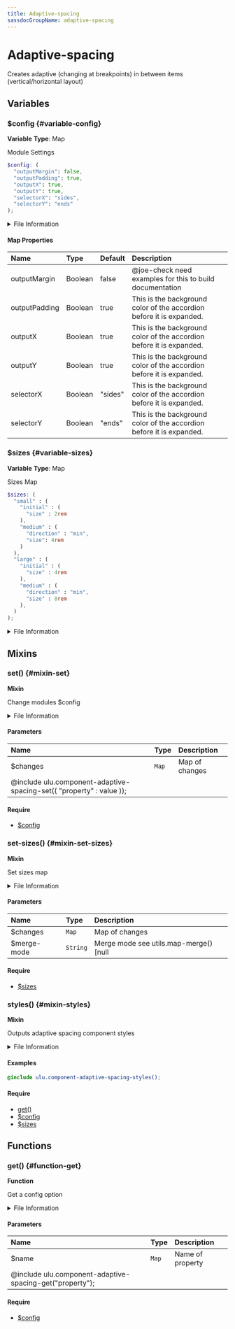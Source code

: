 ```yaml
---
title: Adaptive-spacing
sassdocGroupName: adaptive-spacing
---
```



# Adaptive-spacing

<div class="type-large">

Creates adaptive (changing at breakpoints) in between items (vertical/horizontal layout)

</div>



## Variables




<div class="sassdoc-item-header">

###  $config {#variable-config}

  <div class="sassdoc-item-header__labels">
    <span class="tag tag--primary"><strong>Variable</strong></span> <span class="tag"><strong>Type</strong>: Map</span>
  </div>

</div>

  

Module Settings
    
    

``` scss
$config: (
  "outputMargin": false,
  "outputPadding": true,
  "outputX": true,
  "outputY": true,
  "selectorX": "sides",
  "selectorY": "ends"
);
```
  


<details>
  <summary>File Information</summary>
  
- **File:** _adaptive-spacing.scss
- **Group:** adaptive-spacing
- **Type:** variable
- **Lines (comments):** 12-19
- **Lines (code):** 21-29

</details>

    

#### Map Properties


|Name|Type|Default|Description|
|:--|:--|:--|:--|
|outputMargin|Boolean|false|@joe-check need examples for this to build documentation|
|outputPadding|Boolean|true|This is the background color of the accordion before it is expanded.|
|outputX|Boolean|true|This is the background color of the accordion before it is expanded.|
|outputY|Boolean|true|This is the background color of the accordion before it is expanded.|
|selectorX|Boolean|"sides"|This is the background color of the accordion before it is expanded.|
|selectorY|Boolean|"ends"|This is the background color of the accordion before it is expanded.|

    


<div class="sassdoc-item-header">

###  $sizes {#variable-sizes}

  <div class="sassdoc-item-header__labels">
    <span class="tag tag--primary"><strong>Variable</strong></span> <span class="tag"><strong>Type</strong>: Map</span>
  </div>

</div>

  

Sizes Map
    
    

``` scss
$sizes: (
  "small" : (
    "initial" : (
      "size" : 2rem
    ),
    "medium" : (
      "direction" : "min",
      "size": 4rem
    )
  ),
  "large" : (
    "initial" : (
      "size" : 4rem
    ),
    "medium" : (
      "direction" : "min",
      "size" : 8rem
    ),
  )
);
```
  


<details>
  <summary>File Information</summary>
  
- **File:** _adaptive-spacing.scss
- **Group:** adaptive-spacing
- **Type:** variable
- **Lines (comments):** 31-32
- **Lines (code):** 34-53

</details>

    
  

## Mixins




<div class="sassdoc-item-header">

###  set() {#mixin-set}

  <div class="sassdoc-item-header__labels">
    <span class="tag tag--primary"><strong>Mixin</strong></span>
  </div>

</div>

  

Change modules $config
    
    


<details>
  <summary>File Information</summary>
  
- **File:** _adaptive-spacing.scss
- **Group:** adaptive-spacing
- **Type:** mixin
- **Lines (comments):** 55-57
- **Lines (code):** 59-61

</details>

    

#### Parameters


|Name|Type|Description|
|:--|:--|:--|
|$changes|`Map`|Map of changes
  @include ulu.component-adaptive-spacing-set(( "property" : value ));|

    

#### Require

- [$config](/sass/components/accordion/#variable-config)
  


<div class="sassdoc-item-header">

###  set-sizes() {#mixin-set-sizes}

  <div class="sassdoc-item-header__labels">
    <span class="tag tag--primary"><strong>Mixin</strong></span>
  </div>

</div>

  

Set sizes map
    
    


<details>
  <summary>File Information</summary>
  
- **File:** _adaptive-spacing.scss
- **Group:** adaptive-spacing
- **Type:** mixin
- **Lines (comments):** 63-65
- **Lines (code):** 67-69

</details>

    

#### Parameters


|Name|Type|Description|
|:--|:--|:--|
|$changes|`Map`|Map of changes|
|$merge-mode|`String`|Merge mode see utils.map-merge() [null|"deep"|"overwrite"]|

    

#### Require

- [$sizes](/sass/components/adaptive-spacing/#variable-sizes)
  


<div class="sassdoc-item-header">

###  styles() {#mixin-styles}

  <div class="sassdoc-item-header__labels">
    <span class="tag tag--primary"><strong>Mixin</strong></span>
  </div>

</div>

  

Outputs adaptive spacing component styles
    
    


<details>
  <summary>File Information</summary>
  
- **File:** _adaptive-spacing.scss
- **Group:** adaptive-spacing
- **Type:** mixin
- **Lines (comments):** 79-81
- **Lines (code):** 83-115

</details>

    

#### Examples

      


``` scss
@include ulu.component-adaptive-spacing-styles();
```
  



      

#### Require

- [get()](/sass/components/accordion/#function-get)
- [$config](/sass/components/accordion/#variable-config)
- [$sizes](/sass/components/adaptive-spacing/#variable-sizes)
  
  

## Functions




<div class="sassdoc-item-header">

###  get() {#function-get}

  <div class="sassdoc-item-header__labels">
    <span class="tag tag--primary"><strong>Function</strong></span>
  </div>

</div>

  

Get a config option
    
    


<details>
  <summary>File Information</summary>
  
- **File:** _adaptive-spacing.scss
- **Group:** adaptive-spacing
- **Type:** function
- **Lines (comments):** 71-73
- **Lines (code):** 75-77

</details>

    

#### Parameters


|Name|Type|Description|
|:--|:--|:--|
|$name|`Map`|Name of property
  @include ulu.component-adaptive-spacing-get("property");|

    

#### Require

- [$config](/sass/components/accordion/#variable-config)
  
  
  
